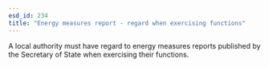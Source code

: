 ```yaml
---
esd_id: 234
title: "Energy measures report - regard when exercising functions"
---
```


A local authority must have regard to energy measures reports published by the Secretary of State when exercising their functions.

